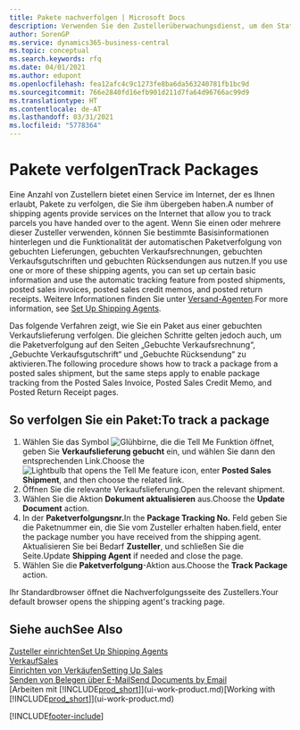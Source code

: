 ```yaml
---
title: Pakete nachverfolgen | Microsoft Docs
description: Verwenden Sie den Zustellerüberwachungsdienst, um den Status einer Lieferung anzuzeigen.
author: SorenGP
ms.service: dynamics365-business-central
ms.topic: conceptual
ms.search.keywords: rfq
ms.date: 04/01/2021
ms.author: edupont
ms.openlocfilehash: fea12afc4c9c1273fe8ba6da563240781fb1bc9d
ms.sourcegitcommit: 766e2840fd16efb901d211d7fa64d96766ac99d9
ms.translationtype: HT
ms.contentlocale: de-AT
ms.lasthandoff: 03/31/2021
ms.locfileid: "5778364"
---
```

# <a name="track-packages"></a><span data-ttu-id="ad079-103">Pakete verfolgen</span><span class="sxs-lookup"><span data-stu-id="ad079-103">Track Packages</span></span>

<span data-ttu-id="ad079-104">Eine Anzahl von Zustellern bietet einen Service im Internet, der es Ihnen erlaubt, Pakete zu verfolgen, die Sie ihm übergeben haben.</span><span class="sxs-lookup"><span data-stu-id="ad079-104">A number of shipping agents provide services on the Internet that allow you to track parcels you have handed over to the agent.</span></span> <span data-ttu-id="ad079-105">Wenn Sie einen oder mehrere dieser Zusteller verwenden, können Sie bestimmte Basisinformationen hinterlegen und die Funktionalität der automatischen Paketverfolgung von gebuchten Lieferungen, gebuchten Verkaufsrechnungen, gebuchten Verkaufsgutschriften und gebuchten Rücksendungen aus nutzen.</span><span class="sxs-lookup"><span data-stu-id="ad079-105">If you use one or more of these shipping agents, you can set up certain basic information and use the automatic tracking feature from posted shipments, posted sales invoices, posted sales credit memos, and posted return receipts.</span></span> <span data-ttu-id="ad079-106">Weitere Informationen finden Sie unter [Versand-Agenten](sales-how-to-set-up-shipping-agents.md).</span><span class="sxs-lookup"><span data-stu-id="ad079-106">For more information, see [Set Up Shipping Agents](sales-how-to-set-up-shipping-agents.md).</span></span>  

<span data-ttu-id="ad079-107">Das folgende Verfahren zeigt, wie Sie ein Paket aus einer gebuchten Verkaufslieferung verfolgen. Die gleichen Schritte gelten jedoch auch, um die Paketverfolgung auf den Seiten „Gebuchte Verkaufsrechnung“, „Gebuchte Verkaufsgutschrift“ und „Gebuchte Rücksendung“ zu aktivieren.</span><span class="sxs-lookup"><span data-stu-id="ad079-107">The following procedure shows how to track a package from a posted sales shipment, but the same steps apply to enable package tracking from the Posted Sales Invoice, Posted Sales Credit Memo, and Posted Return Receipt pages.</span></span>  

## <a name="to-track-a-package"></a><span data-ttu-id="ad079-108">So verfolgen Sie ein Paket:</span><span class="sxs-lookup"><span data-stu-id="ad079-108">To track a package</span></span>

1. <span data-ttu-id="ad079-109">Wählen Sie das Symbol ![Glühbirne, die die Tell Me Funktion öffnet](media/ui-search/search_small.png "Tell Me-Funktion"), geben Sie **Verkaufslieferung gebucht** ein, und wählen Sie dann den entsprechenden Link.</span><span class="sxs-lookup"><span data-stu-id="ad079-109">Choose the ![Lightbulb that opens the Tell Me feature](media/ui-search/search_small.png "Tell me what you want to do") icon, enter **Posted Sales Shipment**, and then choose the related link.</span></span>
2. <span data-ttu-id="ad079-110">Öffnen Sie die relevante Verkaufslieferung.</span><span class="sxs-lookup"><span data-stu-id="ad079-110">Open the relevant shipment.</span></span>
3. <span data-ttu-id="ad079-111">Wählen Sie die Aktion **Dokument aktualisieren** aus.</span><span class="sxs-lookup"><span data-stu-id="ad079-111">Choose the **Update Document** action.</span></span>
4. <span data-ttu-id="ad079-112">In der **Paketverfolgungsnr.**</span><span class="sxs-lookup"><span data-stu-id="ad079-112">In the **Package Tracking No.**</span></span> <span data-ttu-id="ad079-113">Feld geben Sie die Paketnummer ein, die Sie vom Zusteller erhalten haben.</span><span class="sxs-lookup"><span data-stu-id="ad079-113">field, enter the package number you have received from the shipping agent.</span></span> <span data-ttu-id="ad079-114">Aktualisieren Sie bei Bedarf **Zusteller**, und schließen Sie die Seite.</span><span class="sxs-lookup"><span data-stu-id="ad079-114">Update **Shipping Agent** if needed and close the page.</span></span>
5. <span data-ttu-id="ad079-115">Wählen Sie die **Paketverfolgung**-Aktion aus.</span><span class="sxs-lookup"><span data-stu-id="ad079-115">Choose the **Track Package** action.</span></span>

<span data-ttu-id="ad079-116">Ihr Standardbrowser öffnet die Nachverfolgungsseite des Zustellers.</span><span class="sxs-lookup"><span data-stu-id="ad079-116">Your default browser opens the shipping agent's tracking page.</span></span>

## <a name="see-also"></a><span data-ttu-id="ad079-117">Siehe auch</span><span class="sxs-lookup"><span data-stu-id="ad079-117">See Also</span></span>

[<span data-ttu-id="ad079-118">Zusteller einrichten</span><span class="sxs-lookup"><span data-stu-id="ad079-118">Set Up Shipping Agents</span></span>](sales-how-to-set-up-shipping-agents.md)  
[<span data-ttu-id="ad079-119">Verkauf</span><span class="sxs-lookup"><span data-stu-id="ad079-119">Sales</span></span>](sales-manage-sales.md)  
[<span data-ttu-id="ad079-120">Einrichten von Verkäufen</span><span class="sxs-lookup"><span data-stu-id="ad079-120">Setting Up Sales</span></span>](sales-setup-sales.md)  
[<span data-ttu-id="ad079-121">Senden von Belegen über E-Mail</span><span class="sxs-lookup"><span data-stu-id="ad079-121">Send Documents by Email</span></span>](ui-how-send-documents-email.md)  
<span data-ttu-id="ad079-122">[Arbeiten mit [!INCLUDE[prod_short](includes/prod_short.md)]](ui-work-product.md)</span><span class="sxs-lookup"><span data-stu-id="ad079-122">[Working with [!INCLUDE[prod_short](includes/prod_short.md)]](ui-work-product.md)</span></span>


[!INCLUDE[footer-include](includes/footer-banner.md)]